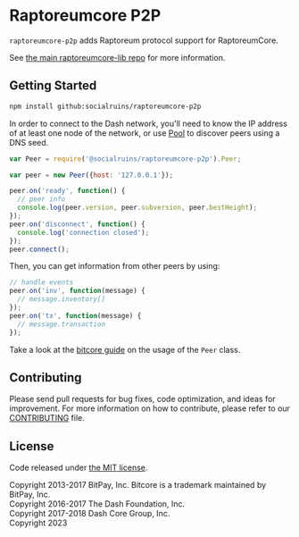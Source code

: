 Raptoreumcore P2P
=======

`raptoreumcore-p2p` adds Raptoreum protocol support for RaptoreumCore.

See [the main raptoreumcore-lib repo](https://github.com/socialruins/raptoreumcore-lib) for more information.

## Getting Started

```sh
npm install github:socialruins/raptoreumcore-p2p
```
In order to connect to the Dash network, you'll need to know the IP address of at least one node of the network, or use [Pool](/docs/pool.md) to discover peers using a DNS seed.

```javascript
var Peer = require('@socialruins/raptoreumcore-p2p').Peer;

var peer = new Peer({host: '127.0.0.1'});

peer.on('ready', function() {
  // peer info
  console.log(peer.version, peer.subversion, peer.bestHeight);
});
peer.on('disconnect', function() {
  console.log('connection closed');
});
peer.connect();
```

Then, you can get information from other peers by using:

```javascript
// handle events
peer.on('inv', function(message) {
  // message.inventory[]
});
peer.on('tx', function(message) {
  // message.transaction
});
```

Take a look at the [bitcore guide](http://bitcore.io/guide/peer.html) on the usage of the `Peer` class.

## Contributing

Please send pull requests for bug fixes, code optimization, and ideas for improvement. For more information on how to contribute, please refer to our [CONTRIBUTING](https://github.com/socialruins/raptoreumcore-p2p/blob/master/CONTRIBUTING.md) file.

## License

Code released under [the MIT license](https://github.com/socialruins/raptoreumcore-lib/blob/master/LICENSE).

Copyright 2013-2017 BitPay, Inc. Bitcore is a trademark maintained by BitPay, Inc.  
Copyright 2016-2017 The Dash Foundation, Inc.  
Copyright 2017-2018 Dash Core Group, Inc.  
Copyright 2023 
